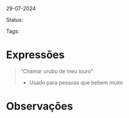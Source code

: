 29-07-2024 

Status: 

Tags:

# Expressões

 >"Chamar urubu de meu louro" 
 >- Usado para pessoas que bebem muito
 


# Observações